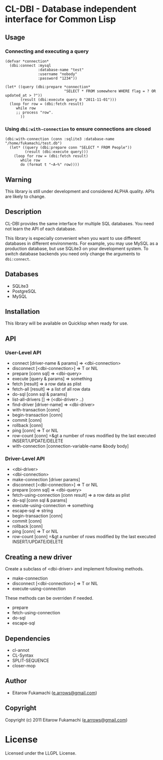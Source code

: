 # CL-DBI - Database independent interface for Common Lisp

## Usage

### Connecting and executing a query

```common-lisp
(defvar *connection*
  (dbi:connect :mysql
               :database-name "test"
               :username "nobody"
               :password "1234"))

(let* ((query (dbi:prepare *connection*
                           "SELECT * FROM somewhere WHERE flag = ? OR updated_at > ?"))
       (result (dbi:execute query 0 "2011-11-01")))
  (loop for row = (dbi:fetch result)
     while row
     ;; process "row".
       ))
```

### Using `dbi:with-connection` to ensure connections are closed

```common-lisp
(dbi:with-connection (conn :sqlite3 :database-name "/home/fukamachi/test.db")
  (let* ((query (dbi:prepare conn "SELECT * FROM People"))
         (result (dbi:execute query)))
    (loop for row = (dbi:fetch result)
       while row
       do (format t "~A~%" row))))
```

## Warning

This library is still under development and considered ALPHA quality. APIs are likely to change.

## Description

CL-DBI provides the same interface for multiple SQL databases. You need not learn the API of each database.

This library is especially convenient when you want to use different databases in different environments. For example, you may use MySQL as a production database, but use SQLite3 on your development system. To switch database backends you need only change the arguments to `dbi:connect`.

## Databases

* SQLite3
* PostgreSQL
* MySQL

## Installation

This library will be available on Quicklisp when ready for use.

## API

### User-Level API

* connect [driver-name &amp; params] =&gt; &lt;dbi-connection&gt;
* disconnect [&lt;dbi-connection&gt;] =&gt; T or NIL
* prepare [conn sql] =&gt; &lt;dbi-query&gt;
* execute [query &amp; params] =&gt; something
* fetch [result] =&gt; a row data as plist
* fetch-all [result] =&gt; a list of all row data
* do-sql [conn sql &amp; params]
* list-all-drivers [] =&gt; (&lt;dbi-driver&gt; ..)
* find-driver [driver-name] =&gt; &lt;dbi-driver&gt;
* with-transaction [conn]
* begin-transaction [conn]
* commit [conn]
* rollback [conn]
* ping [conn] =&gt; T or NIL
* row-count [conn] =&gt a number of rows modified by the last executed INSERT/UPDATE/DELETE
* with-connection [connection-variable-name &body body]

### Driver-Level API

* &lt;dbi-driver&gt;
* &lt;dbi-connection&gt;
* make-connection [driver params]
* disconnect [&lt;dbi-connection&gt;] =&gt; T or NIL
* prepare [conn sql] =&gt; &lt;dbi-query&gt;
* fetch-using-connection [conn result] =&gt; a row data as plist
* do-sql [conn sql &amp; params]
* execute-using-connection =&gt; something
* escape-sql =&gt; string
* begin-transaction [conn]
* commit [conn]
* rollback [conn]
* ping [conn] =&gt; T or NIL
* row-count [conn] =&gt a number of rows modified by the last executed INSERT/UPDATE/DELETE

## Creating a new driver

Create a subclass of &lt;dbi-driver&gt; and implement following methods.

* make-connection
* disconnect [&lt;dbi-connection&gt;] =&gt; T or NIL
* execute-using-connection

These methods can be overriden if needed.

* prepare
* fetch-using-connection
* do-sql
* escape-sql

## Dependencies

* cl-annot
* CL-Syntax
* SPLIT-SEQUENCE
* closer-mop

## Author

* Eitarow Fukamachi (e.arrows@gmail.com)

## Copyright

Copyright (c) 2011 Eitarow Fukamachi (e.arrows@gmail.com)

# License

Licensed under the LLGPL License.

